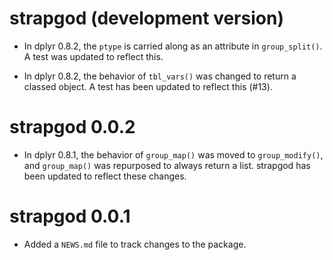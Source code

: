 # strapgod (development version)

* In dplyr 0.8.2, the `ptype` is carried along as an attribute 
in `group_split()`. A test was updated to reflect this.

* In dplyr 0.8.2, the behavior of `tbl_vars()` was changed to return a classed
object. A test has been updated to reflect this (#13).

# strapgod 0.0.2

* In dplyr 0.8.1, the behavior of `group_map()` was moved to `group_modify()`,
and `group_map()` was repurposed to always return a list. strapgod has been
updated to reflect these changes.

# strapgod 0.0.1

* Added a `NEWS.md` file to track changes to the package.
